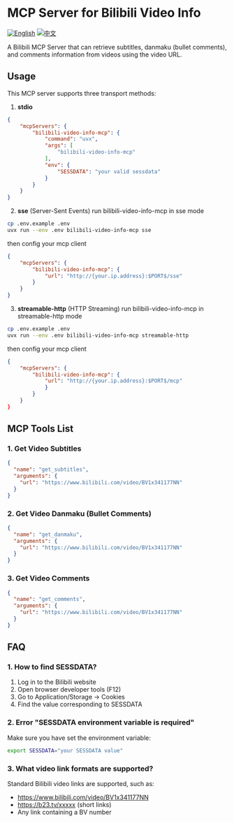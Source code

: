 # MCP Server for Bilibili Video Info

[![English](https://img.shields.io/badge/language-English-blue.svg)](./README.md) [![中文](https://img.shields.io/badge/language-中文-red.svg)](./README.zh.md)

A Bilibili MCP Server that can retrieve subtitles, danmaku (bullet comments), and comments information from videos using the video URL.

## Usage

This MCP server supports three transport methods:
1. **stdio** 
```json
{
    "mcpServers": {
        "bilibili-video-info-mcp": {
            "command": "uvx",
            "args": [
                "bilibili-video-info-mcp"
            ],
            "env": {
                "SESSDATA": "your valid sessdata"
            }
        }
    }
}
```

2. **sse** (Server-Sent Events)
run bilibili-video-info-mcp in sse mode
``` bash
cp .env.example .env
uvx run --env .env bilibili-video-info-mcp sse
```
then config your mcp client
```json
{
    "mcpServers": {
        "bilibili-video-info-mcp": {
            "url": "http://{your.ip.address}:$PORT$/sse"
        }
    }
}
```

3. **streamable-http** (HTTP Streaming)
run bilibili-video-info-mcp in streamable-http mode
``` bash
cp .env.example .env
uvx run --env .env bilibili-video-info-mcp streamable-http
```
then config your mcp client
```json
{
    "mcpServers": {
        "bilibili-video-info-mcp": {
            "url": "http://{your.ip.address}:$PORT$/mcp"
            }
        }
    }
}
```

## MCP Tools List

### 1. Get Video Subtitles

```json
{
  "name": "get_subtitles",
  "arguments": {
    "url": "https://www.bilibili.com/video/BV1x341177NN"
  }
}
```

### 2. Get Video Danmaku (Bullet Comments)

```json
{
  "name": "get_danmaku",
  "arguments": {
    "url": "https://www.bilibili.com/video/BV1x341177NN"
  }
}
```

### 3. Get Video Comments

```json
{
  "name": "get_comments",
  "arguments": {
    "url": "https://www.bilibili.com/video/BV1x341177NN"
  }
}
```

## FAQ

### 1. How to find SESSDATA?

1. Log in to the Bilibili website
2. Open browser developer tools (F12)
3. Go to Application/Storage -> Cookies
4. Find the value corresponding to SESSDATA

### 2. Error "SESSDATA environment variable is required"

Make sure you have set the environment variable:

```bash
export SESSDATA="your SESSDATA value"
```

### 3. What video link formats are supported?

Standard Bilibili video links are supported, such as:
- https://www.bilibili.com/video/BV1x341177NN
- https://b23.tv/xxxxx (short links)
- Any link containing a BV number